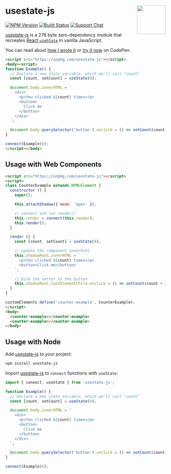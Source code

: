 # usestate-js [<img src="https://jonneal.dev/js-logo.svg" alt="" width="90" height="90" align="right">][usestate-js]

[![NPM Version][npm-img]][npm-url]
[![Build Status][cli-img]][cli-url]
[![Support Chat][git-img]][git-url]

[usestate-js] is a 276 byte zero-dependency module that recreates
[React `useState`] in vanilla JavaScript.

You can read about [how I wrote it] or [try it now] on CodePen.

```html
<script src="https://unpkg.com/usestate-js"></script>
<body><script>
function Example() {
  // Declare a new state variable, which we'll call "count"
  const [count, setCount] = useState(0);

  document.body.innerHTML = `
    <div>
      <p>You clicked ${count} times</p>
      <button>
        Click me
      </button>
    </div>
  `;

  document.body.querySelector('button').onclick = () => setCount(count + 1);
}

connect(Example)();
</script></body>
```

## Usage with Web Components

```html
<script src="https://unpkg.com/usestate-js"></script>
<script>
class CounterExample extends HTMLElement {
  constructor () {
    super();

    this.attachShadow({ mode: 'open' });

    // connect and run render()
    this.render = connect(this.render);
    this.render();
  }

  render () {
    const [count, setCount] = useState(0);

    // update the component innerhtml
    this.shadowRoot.innerHTML = `
      <p>You clicked ${count} times</p>
      <button>Click me</button>
    `;

    // bind the setter to the button
    this.shadowRoot.lastElementChild.onclick = () => setCount(count + 1);
  }
}

customElements.define('counter-example', CounterExample);
</script>
<body>
  <counter-example></counter-example>
  <counter-example></counter-example>
</body>
```

## Usage with Node

Add [usestate-js] to your project:

```bash
npm install usestate-js
```

Import [usestate-js] to `connect` functions with `useState`:

```js
import { connect, useState } from 'usestate-js';

function Example() {
  // Declare a new state variable, which we'll call "count"
  const [count, setCount] = useState(0);

  document.body.innerHTML = `
    <div>
      <p>You clicked ${count} times</p>
      <button>
        Click me
      </button>
    </div>
  `;

  document.body.querySelector('button').onclick = () => setCount(count + 1);
}

connect(Example)();
```

[cli-img]: https://img.shields.io/travis/jonathantneal/usestate-js.svg
[cli-url]: https://travis-ci.org/jonathantneal/usestate-js
[git-img]: https://img.shields.io/badge/support-chat-blue.svg
[git-url]: https://gitter.im/postcss/postcss
[npm-img]: https://img.shields.io/npm/v/usestate-js.svg
[npm-url]: https://www.npmjs.com/package/usestate-js

[usestate-js]: https://github.com/jonathantneal/usestate-js

[how I wrote it]: https://codepen.io/jonneal/post/writing-usestate
[React `useState`]: https://reactjs.org/docs/hooks-state.html
[try it now]: https://codepen.io/jonneal/pen/YMBqYV
